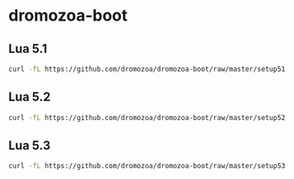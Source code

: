 # dromozoa-boot

## Lua 5.1

```sh
curl -fL https://github.com/dromozoa/dromozoa-boot/raw/master/setup51 | env dromozoa_prefix=/opt/dromozoa51 sh -e
```

## Lua 5.2

```sh
curl -fL https://github.com/dromozoa/dromozoa-boot/raw/master/setup52 | env dromozoa_prefix=/opt/dromozoa52 sh -e
```

## Lua 5.3

```sh
curl -fL https://github.com/dromozoa/dromozoa-boot/raw/master/setup53 | env dromozoa_prefix=/opt/dromozoa53 sh -e
```
